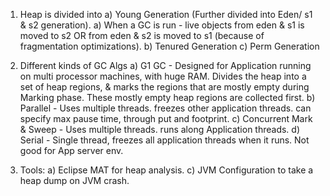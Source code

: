 1) Heap is divided into 
    a) Young Generation (Further divided into Eden/ s1 & s2 generation).
        a) When a GC is run - live objects from eden & s1 is moved to s2 OR from eden & s2 is moved to s1
          (because of fragmentation optimizations).
    b) Tenured Generation
    c) Perm Generation
    
2) Different kinds of GC Algs
    a) G1 GC - Designed for Application running on multi processor machines, with huge RAM. Divides the heap into a set of
          heap regions, & marks the regions that are mostly empty during Marking phase. These mostly empty heap regions are
          collected first.
    b) Parallel - Uses multiple threads. freezes other application threads. can specify max pause time, through put 
        and footprint.
    c) Concurrent Mark & Sweep - Uses multiple threads. runs along Application threads.
    d) Serial - Single thread, freezes all application threads when it runs. Not good for App server env.
    
3) Tools:
    a) Eclipse MAT for heap analysis.
    c) JVM Configuration to take a heap dump on JVM crash.
